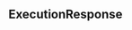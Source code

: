 ## ExecutionResponse


<ParamField path="execution_id" type="">

</ParamField>
<ParamField path="state" type="">

</ParamField>
